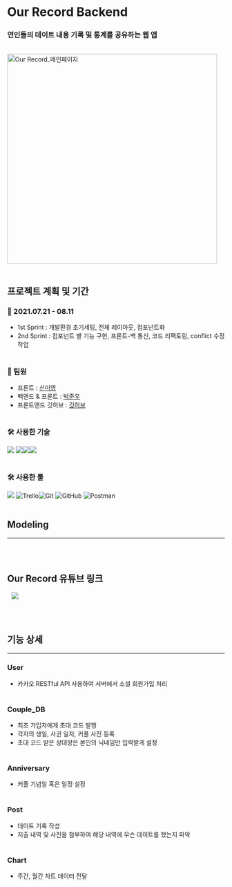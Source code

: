 # Our Record Backend

### 연인들의 데이트 내용 기록 및 통계를 공유하는 웹 앱

<br>

<img width="486" alt="Our Record_메인페이지" src="">
<br><br>

## 프로젝트 계획 및 기간

### 📆 2021.07.21 - 08.11

- 1st Sprint : 개발환경 초기세팅, 전체 레이아웃, 컴포넌트화
- 2nd Sprint : 컴포넌트 별 기능 구현, 프론트-백 통신, 코드 리팩토링, conflict 수정 작업
  <br><br>

### 👥 팀원

- 프론트 : [신미영](https://github.com/smy0102)
- 벡엔드 & 프론트 : [박준우](https://github.com/AutumnWithJay)
- 프론트엔드 깃허브 : [깃허브](https://github.com/our-record/our-record-client)
  <br><br>

### 🛠 사용한 기술

<img src="https://img.shields.io/badge/JavaScript-F7DF1E?style=for-the-badge&logo=javascript&logoColor=black"/>
<img src="https://img.shields.io/badge/Node.js-43853D?style=for-the-badge&logo=node.js&logoColor=white"/><img src="https://img.shields.io/badge/Express.js-404D59?style=for-the-badge&logoColor
"/><img src="https://img.shields.io/badge/MongoDB-4EA94B?style=for-the-badge&logo=mongodb&logoColor=white"/></br>

<br>

### 🛠 사용한 툴

<img src="https://img.shields.io/badge/Slack-4A154B?style=for-the-badge&logo=slack&logoColor=white"/> <img alt="Trello" src="https://img.shields.io/badge/Trello-%23026AA7.svg?style=for-the-badge&logo=Trello&logoColor=white"/><img alt="Git" src="https://img.shields.io/badge/git-%23F05033.svg?style=for-the-badge&logo=git&logoColor=white"/> <img alt="GitHub" src="https://img.shields.io/badge/github-%23121011.svg?style=for-the-badge&logo=github&logoColor=white"/> <img alt="Postman" src="https://img.shields.io/badge/Postman-FF6C37?style=for-the-badge&logo=postman&logoColor=red" /></a>
<br><br>

## Modeling

---

<br><br>

## Our Record 유튜브 링크

<a href="https://youtu.be/cxtBWz6Fbss">
    <img src="https://img.shields.io/badge/YouTube-FF0000?style=for-the-badge&logo=youtube&logoColor=white/"
        style="height : auto; margin-left : 10px; margin-right : 10px;"/>
</a>

<br><br>

## 기능 상세

---

### User

- 카카오 RESTful API 사용하여 서버에서 소셜 회원가입 처리
  <br><br>

### Couple_DB

- 최초 가입자에게 초대 코드 발행
- 각자의 생일, 사귄 일자, 커플 사진 등록
- 초대 코드 받은 상대방은 본인의 닉네임만 입력받게 설정
  <br><br>

### Anniversary

- 커플 기념일 혹은 일정 설정
  <br><br>

### Post

- 데이트 기록 작성
- 지출 내역 및 사진을 첨부하여 해당 내역에 무슨 데이트를 했는지 파악
  <br><br>

### Chart

- 주간, 월간 차트 데이터 전달
